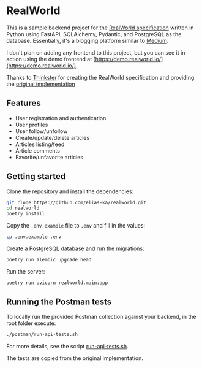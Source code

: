 # RealWorld

This is a sample backend project for the [RealWorld specification](https://www.realworld.how/docs/intro) written in Python using FastAPI, SQLAlchemy, Pydantic, and PostgreSQL as the database.
Essentially, it's a blogging platform similar to [Medium](https://medium.com/).

I don't plan on adding any frontend to this project, but you can see it in action using the demo frontend at [https://demo.realworld.io/](https://demo.realworld.io/).

Thanks to [Thinkster](https://thinkster.io/) for creating the RealWorld specification and providing the [original implementation](https://github.com/gothinkster/realworld)

## Features
- User registration and authentication
- User profiles
- User follow/unfollow
- Create/update/delete articles 
- Articles listing/feed
- Article comments 
- Favorite/unfavorite articles  

## Getting started
Clone the repository and install the dependencies:
```bash
git clone https://github.com/elias-ka/realworld.git
cd realworld
poetry install
```

Copy the `.env.example` file to `.env` and fill in the values:
```bash
cp .env.example .env
```

Create a PostgreSQL database and run the migrations:
```bash
poetry run alembic upgrade head
```

Run the server:
```bash
poetry run uvicorn realworld.main:app
```

## Running the Postman tests
To locally run the provided Postman collection against your backend, in the root folder execute:

```bash
./postman/run-api-tests.sh
```

For more details, see the script [run-api-tests.sh](./postman/run-api-tests.sh).

The tests are copied from the original implementation.

